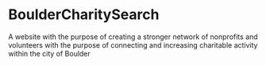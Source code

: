 # BoulderCharitySearch
A website with the purpose of creating a stronger network of nonprofits and volunteers with the purpose of connecting and increasing charitable activity within the city of Boulder
